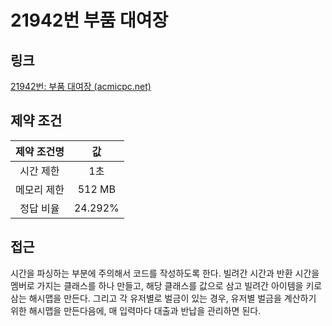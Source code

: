 # 21942번 부품 대여장

## 링크

[21942번: 부품 대여장 (acmicpc.net)](https://www.acmicpc.net/problem/21942)

## 제약 조건

| 제약 조건명 |   값    |
| :---------: | :-----: |
|  시간 제한  |   1초   |
| 메모리 제한 | 512 MB  |
|  정답 비율  | 24.292% |

## 접근

시간을 파싱하는 부분에 주의해서 코드를 작성하도록 한다. 빌려간 시간과 반환 시간을 멤버로 가지는 클래스를 하나 만들고, 해당 클래스를 값으로 삼고 빌려간 아이템을 키로 삼는 해시맵을 만든다. 그리고 각 유저별로 벌금이 있는 경우, 유저별 벌금을 계산하기 위한 해시맵을 만든다음에, 매 입력마다 대출과 반납을 관리하면 된다.
